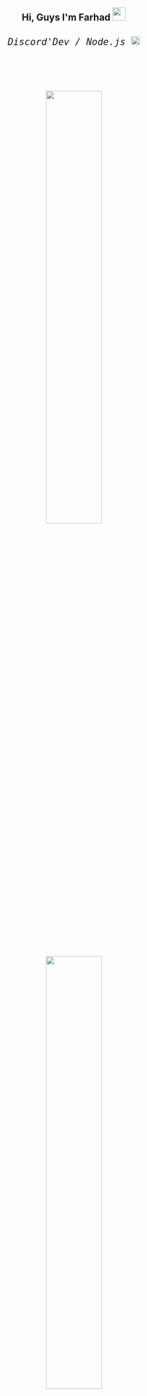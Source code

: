 <div align="center">
<h2>Hi, Guys I'm Farhad
<img src="https://cdn.discordapp.com/emojis/666472737002356736.gif?size=80&quality=lossless"  width="30px" height="30px" >
  <br>
<div align="center">
<h6><samp> Discord'Dev / Node.js
<img src="https://cdn.discordapp.com/emojis/858405056238714930.gif?size=80&quality=lossless"  width="20px" height="20px" >
    <br>
      <br>
</div>
<p align="center">
  <br>
  <img height="50%" width="auto" src ="https://github-readme-stats.vercel.app/api?username=farhad80dragon&count_private=true&show_icons=true&theme=tokyonight">
  <br>
  <img height="50%" width="auto" src ="https://github-readme-stats.vercel.app/api/top-langs/?username=farhad80dragon&langs_count=10&layout=compact&theme=tokyonight">
  <br>
  <img src ="https://spotify-recently-played-readme.vercel.app/api?user=31k53argarnfqluonphvq72oi444">
  <br>
  <br>
</p>

<h3 align="center"> 🛠️ Tools: </h3>

<p align="center">
<img src = "https://img.shields.io/badge/javascript-%23323330.svg?style=for-the-badge&logo=javascript&logoColor=%23F7DF1E"> 
<img src = "https://img.shields.io/badge/-Stackoverflow-FE7A16?style=for-the-badge&logo=stack-overflow&logoColor=white"> 
<img src = "https://img.shields.io/badge/Windows-0078D6?style=for-the-badge&logo=windows&logoColor=white" >
<img src = "https://img.shields.io/badge/github-%23121011.svg?style=for-the-badge&logo=github&logoColor=white" >
<img src = "https://img.shields.io/badge/node.js-6DA55F?style=for-the-badge&logo=node.js&logoColor=white" >
  <br>
</p>




